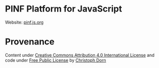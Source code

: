 PINF Platform for JavaScript
============================

Website: [pinf.js.org](http://pinf.js.org/)


Provenance
==========

Content under [Creative Commons Attribution 4.0 International License](http://creativecommons.org/licenses/by/4.0/)
and code under [Free Public License](https://opensource.org/licenses/FPL-1.0.0)
by [Christoph Dorn](http://christophdorn.com)
